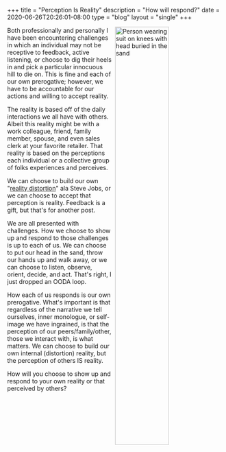 +++
title = "Perception Is Reality"
description = "How will respond?"
date = 2020-06-26T20:26:01-08:00
type = "blog"
layout = "single"
+++

<img src="/blog/head-in-sand.jpg" alt="Person wearing suit on knees with head buried in the sand" style="float:right; margin-left:8px; height:auto; width:50%" />

Both professionally and personally I have been encountering challenges in which an individual may not be receptive to feedback, active listening, or choose to dig their heels in and pick a particular innocuous hill to die on. This is fine and each of our own prerogative; however, we have to be accountable for our actions and willing to accept reality.

The reality is based off of the daily interactions we all have with others.  Albeit this reality might be with a work colleague, friend, family member, spouse, and even sales clerk at your favorite retailer.  That reality is based on the perceptions each individual or a collective group of folks experiences and perceives.

We can choose to build our own "[reality distortion](https://en.wikipedia.org/wiki/Reality_distortion_field)" ala Steve Jobs, or we can choose to accept that perception is reality.  Feedback is a gift, but that's for another post.

We are all presented with challenges.  How we choose to show up and respond to those challenges is up to each of us.  We can choose to put our head in the sand, throw our hands up and walk away, or we can choose to listen, observe, orient, decide, and act.  That's right, I just dropped an OODA loop.

How each of us responds is our own prerogative.  What's important is that regardless of the narrative we tell ourselves, inner monologue, or self-image we have ingrained, is that the perception of our peers/family/other, those we interact with, is what matters.  We can choose to build our own internal (distortion) reality, but the perception of others IS reality.

How will you choose to show up and respond to your own reality or that perceived by others?

